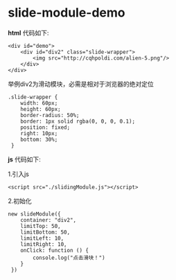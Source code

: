 # slide-module-demo
**html** 代码如下:

	<div id="demo">
	    <div id="div2" class="slide-wrapper">
			<img src="http://cqhpoldi.com/alien-5.png"/>
	    </div>
	</div>
举例div2为滑动模块，必需是相对于浏览器的绝对定位

    .slide-wrapper {
		width: 60px;
		height: 60px;
		border-radius: 50%;
		border: 1px solid rgba(0, 0, 0, 0.1);
		position: fixed;
		right: 10px;
		bottom: 30%;
     }
**js** 代码如下:

1.引入js

    <script src="./slidingModule.js"></script>
2.初始化

    new slideModule({
		container: "div2",
		limitTop: 50,
		limitBottom: 50,
		limitLeft: 10,
		limitRight: 10,
		onClick: function () {
			console.log("点击滑块！")
		}
     })
